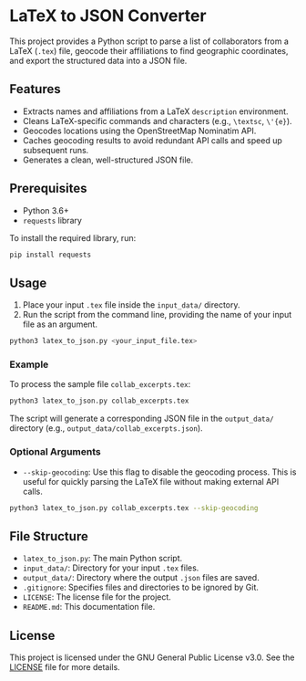 # LaTeX to JSON Converter

This project provides a Python script to parse a list of collaborators from a LaTeX (`.tex`) file, geocode their affiliations to find geographic coordinates, and export the structured data into a JSON file.

## Features

- Extracts names and affiliations from a LaTeX `description` environment.
- Cleans LaTeX-specific commands and characters (e.g., `\textsc`, `\'{e}`).
- Geocodes locations using the OpenStreetMap Nominatim API.
- Caches geocoding results to avoid redundant API calls and speed up subsequent runs.
- Generates a clean, well-structured JSON file.

## Prerequisites

- Python 3.6+
- `requests` library

To install the required library, run:
```bash
pip install requests
```

## Usage

1.  Place your input `.tex` file inside the `input_data/` directory.
2.  Run the script from the command line, providing the name of your input file as an argument.

```bash
python3 latex_to_json.py <your_input_file.tex>
```

### Example

To process the sample file `collab_excerpts.tex`:

```bash
python3 latex_to_json.py collab_excerpts.tex
```

The script will generate a corresponding JSON file in the `output_data/` directory (e.g., `output_data/collab_excerpts.json`).

### Optional Arguments

- `--skip-geocoding`: Use this flag to disable the geocoding process. This is useful for quickly parsing the LaTeX file without making external API calls.

```bash
python3 latex_to_json.py collab_excerpts.tex --skip-geocoding
```

## File Structure

- `latex_to_json.py`: The main Python script.
- `input_data/`: Directory for your input `.tex` files.
- `output_data/`: Directory where the output `.json` files are saved.
- `.gitignore`: Specifies files and directories to be ignored by Git.
- `LICENSE`: The license file for the project.
- `README.md`: This documentation file.

## License

This project is licensed under the GNU General Public License v3.0. See the [LICENSE](LICENSE) file for more details.

